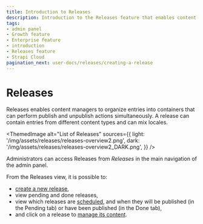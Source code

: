 ```yaml
---
title: Introduction to Releases
description: Introduction to the Releases feature that enables content managers to organize entries to publish/unpublish simultaneously
tags:
- admin panel
- Growth feature
- Enterprise feature
- introduction
- Releases feature
- Strapi Cloud
pagination_next: user-docs/releases/creating-a-release
---
```


# Releases
<GrowthBadge /> <EnterpriseBadge /> <CloudTeamBadge/>

Releases enables content managers to organize entries into containers that can perform publish and unpublish actions simultaneously. A release can contain entries from different content types and can mix locales.

<ThemedImage
  alt="List of Releases"
  sources={{
    light: '/img/assets/releases/releases-overview2.png',
    dark: '/img/assets/releases/releases-overview2_DARK.png',
  }}
/>

Administrators can access Releases from <Icon name="paper-plane-tilt" /> _Releases_ in the main navigation of the admin panel.

From the Releases view, it is possible to:

- [create a new release](/user-docs/releases/creating-a-release),
- view pending and done releases,
- view which releases are [scheduled](/user-docs/releases/managing-a-release#scheduling-a-release), and when they will be published (in the Pending tab) or have been published (in the Done tab),
- and click on a release to [manage its content](/user-docs/releases/managing-a-release).
